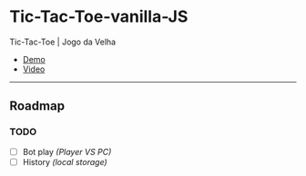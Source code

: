 # Tic-Tac-Toe-vanilla-JS
Tic-Tac-Toe | Jogo da Velha

- [Demo](https://tiagofrancafernandes.github.io/Tic-Tac-Toe-vanilla-JS/)
- [Video](https://www.youtube.com/watch?v=FrVrX87l1yQ)

----

## Roadmap

### TODO

- [ ] Bot play _(Player VS PC)_
- [ ] History _(local storage)_
